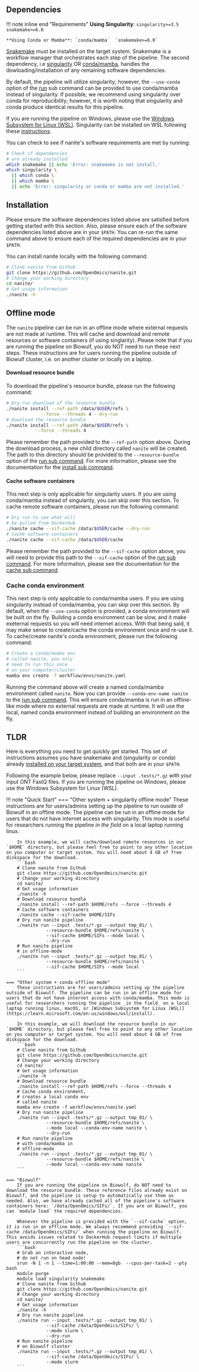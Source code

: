 ## Dependencies

!!! note inline end "Requirements"
    **Using Singularity**: `singularity>=3.5`  `snakemake>=6.0`  

    **Using Conda or Mamba**: `conda/mamba`  `snakemake>=6.0`  

[Snakemake](https://snakemake.readthedocs.io/en/stable/getting_started/installation.html) must be installed on the target system. Snakemake is a workflow manager that orchestrates each step of the pipeline. The second dependency, i.e [singularity](https://singularity.lbl.gov/all-releases) OR [conda/mamba](https://github.com/conda-forge/miniforge#mambaforge), handles the dowloading/installation of any remaining software dependencies. 

By default, the pipeline will utilize singularity; however, the `--use-conda` option of the [run](usage/run.md) sub command can be provided to  use conda/mamba instead of singularity. If possible, we recommend using singularity over conda for reproducibility; however, it is worth noting that singularity and conda produce identical results for this pipeline. 

If you are running the pipeline on Windows, please use the [Windows Subsystem for Linux (WSL)](https://learn.microsoft.com/en-us/windows/wsl/install). Singularity can be installed on WSL following these [instructions](https://www.blopig.com/blog/2021/09/using-singularity-on-windows-with-wsl2/).

You can check to see if nanite's software requirements are met by running:
```bash
# Check if dependencies 
# are already installed 
which snakemake || echo 'Error: snakemake is not install.'
which singularity \
  || which conda \
  || which mamba \
  || echo 'Error: singularity or conda or mamba are not installed.'
```


## Installation

Please ensure the software dependencies listed above are satisfied before getting started with this section. Also, please ensure each of the software dependencies listed above are in your `$PATH`. You can re-run the same command above to ensure each of the required dependencies are in your `$PATH`.

You can install nanite locally with the following command:
```bash
# Clone nanite from Github
git clone https://github.com/OpenOmics/nanite.git
# Change your working directory
cd nanite/
# Get usage information
./nanite -h
```

## Offline mode

The `nanite` pipeline can be run in an offline mode where external requests are not made at runtime. This will cache and download and remote resources or software containers (if using singlarity). Please note that if you are running the pipeline on Biowulf, you do NOT need to run these next steps. These instructions are for users running the pipeline outside of Biowulf cluster, i.e. on another cluster or locally on a laptop.

#### Download resource bundle

To download the pipeline's resource bundle, please run the following command:
```bash
# Dry-run download of the resource bundle
./nanite install --ref-path /data/$USER/refs \
             --force --threads 4 --dry-run
# Download the resource bundle
./nanite install --ref-path /data/$USER/refs \
           --force --threads 4
```

Please remember the path provided to the `--ref-path` option above. During the download process, a new child directory called `nanite` will be created. The path to this directory should be provided to the `--resource-bundle` option of the [run sub command](usage/run.md). For more information, please see the documentation for the [install sub command](usage/install.md).

#### Cache software containers

This next step is only applicable for singularity users. If you are using conda/mamba instead of singularity, you can skip over this section. To cache remote software containers, please run the following command:
```bash
# Dry run to see what will
# be pulled from DockerHub
./nanite cache --sif-cache /data/$USER/cache --dry-run
# Cache software containers
./nanite cache --sif-cache /data/$USER/cache
```

Please remember the path provided to the `--sif-cache` option above, you will need to provide this path to the `--sif-cache` option of the [run sub command](usage/run.md). For more information, please see the documentation for the [cache sub command](usage/install.md). 

### Cache conda environment

This next step is only applicable to conda/mamba users. If you are using singularity instead of conda/mamba, you can skip over this section. By default, when the `--use-conda` option is 
provided, a conda environment will be built on the fly. Building a conda environment can be slow, and it make exeternal requests so you will need internet access. With that being said, it may make sense to create/cache the conda environment once and re-use it. To cache/create nanite's conda environment, please run the following command:  
```bash
# Create a conda/mamba env
# called nanite, you only 
# need to run this once 
# on your computer/cluster
mamba env create -f workflow/envs/nanite.yaml
```

Running the command above will create a named conda/mamba environment called `nanite`. Now you can provide `--conda-env-name nanite` to the [run sub command](usage/run.md). This will ensure conda/mamba is run in an offline-like mode where no external requests are made at runtime. It will use the local, named conda environment instead of building an environment on the fly.

## TLDR

Here is everything you need to get quickly get started. This set of instructions assumes you have snakemake and (singularity or conda) already [installed on your target system](#dependencies), and that both are in your `$PATH`. 

Following the example below, please replace `--input .tests/*.gz` with your input ONT FastQ files. If you are running the pipeline on Windows, please use the Windows Subsystem for Linux (WSL).

!!! note "Quick Start"
    === "Other system + singularity offline mode"
        These instructions are for users/admins setting up the pipeline to run ouside of Biowulf in an offline mode. The pipeline can be run in an offline mode for users that do not have internet access with singularity. This mode is useful for researchers running the pipeline _in the field_ on a local laptop running linux. 
        
        In this example, we will cache/download remote resources in our `$HOME` directory, but please feel free to point to any other location on you computer or target system. You will need about 4 GB of free diskspace for the download.
        ```bash
        # Clone nanite from Github
        git clone https://github.com/OpenOmics/nanite.git
        # Change your working directory
        cd nanite/
        # Get usage information
        ./nanite -h
        # Download resource bundle
        ./nanite install --ref-path $HOME/refs --force --threads 4
        # Cache software containers
        ./nanite cache --sif-cache $HOME/SIFs
        # Dry run nanite pipeline
        ./nanite run --input .tests/*.gz --output tmp_01/ \
                   --resource-bundle $HOME/refs/nanite \
                   --sif-cache $HOME/SIFs --mode local \
                   --dry-run
        # Run nanite pipeline
        # in offline-mode
        ./nanite run --input .tests/*.gz --output tmp_01/ \
                   --resource-bundle $HOME/refs/nanite \
                   --sif-cache $HOME/SIFs --mode local
        ```

    === "Other system + conda offline mode"
        These instructions are for users/admins setting up the pipeline outside of Biowulf. The pipeline can be run in an offline mode for users that do not have internet access with conda/mamba. This mode is useful for researchers running the pipeline _in the field_ on a local laptop running linux, macOS, or [Windows Subsystem for Linux (WSL)](https://learn.microsoft.com/en-us/windows/wsl/install). 
        
        In this example, we will download the resource bundle in our `$HOME` directory, but please feel free to point to any other location on you computer or target system. You will need about 4 GB of free diskspace for the download.
        ```bash
        # Clone nanite from Github
        git clone https://github.com/OpenOmics/nanite.git
        # Change your working directory
        cd nanite/
        # Get usage information
        ./nanite -h
        # Download resource bundle
        ./nanite install --ref-path $HOME/refs --force --threads 4
        # Cache conda environment,
        # creates a local conda env 
        # called nanite
        mamba env create -f workflow/envs/nanite.yaml
        # Dry run nanite pipeline
        ./nanite run --input .tests/*.gz --output tmp_01/ \
                   --resource-bundle $HOME/refs/nanite \
                   --mode local --conda-env-name nanite \
                   --dry-run
        # Run nanite pipeline
        # with conda/mamba in
        # offline-mode
        ./nanite run --input .tests/*.gz --output tmp_01/ \
                   --resource-bundle $HOME/refs/nanite \
                   --mode local --conda-env-name nanite
        ```

    === "Biowulf"
        If you are running the pipeline on Biowulf, do NOT need to download the resource bundle. These reference files already exist on Biowulf, and the pipeline is setup to automatically use them as needed. Also, we have already cached all of the pipeline's software containers here: `/data/OpenOmics/SIFs/`. If you are on Biowulf, you can `module load` the required dependencies. 
        
        Whenever the pipeline is provided with the `--sif-cache` option, it is run in an offline mode. We always recommend providing `--sif-cache /data/OpenOmics/SIFs/` when running the pipeline on Biowulf. This avoids issues related to DockerHub request limits if multiple users are concurrently run the pipeline on the cluster.
        ```bash
        # Grab an interactive node,
        # do not run on head node!
        srun -N 1 -n 1 --time=1:00:00 --mem=8gb  --cpus-per-task=2 --pty bash
        module purge
        module load singularity snakemake
        # Clone nanite from Github
        git clone https://github.com/OpenOmics/nanite.git
        # Change your working directory
        cd nanite/
        # Get usage information
        ./nanite -h
        # Dry run nanite pipeline
        ./nanite run --input .tests/*.gz --output tmp_01/ \
                   --sif-cache /data/OpenOmics/SIFs/ \
                   --mode slurm \
                   --dry-run
        # Run nanite pipeline
        # on Biowulf cluster
        ./nanite run --input .tests/*.gz --output tmp_01/ \
                   --sif-cache /data/OpenOmics/SIFs/ \
                   --mode slurm
        ```

